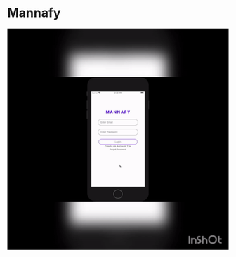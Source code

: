 # Mannafy
<a href="https://github.com/maheenriaz/Mannafy/blob/master/ezgif.com-gif-maker%20(6).gif"><img src="https://github.com/maheenriaz/Mannafy/blob/master/ezgif.com-gif-maker%20(6).gif" title="react native"></a>
